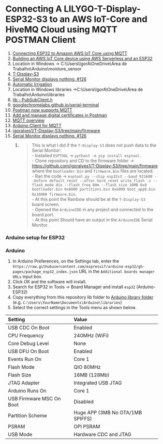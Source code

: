 # Connecting A LILYGO-T-Display-ESP32-S3 to an AWS IoT-Core and HiveMQ Cloud using MQTT POSTMAN Client

1. [Connecting ESP32 to Amazon AWS IoT Core using MQTT](https://how2electronics.com/connecting-esp32-to-amazon-aws-iot-core-using-mqtt)
2. [Building an AWS IoT Core device using AWS Serverless and an ESP32](https://aws.amazon.com/blogs/compute/building-an-aws-iot-core-device-using-aws-serverless-and-an-esp32)
3. Location in Windows -> C:\Users\IgorA\OneDrive\Área de Trabalho\Arduino\moisture_sensor
4. [T-Display-S3](https://github.com/igoralves1/T-Display-S3)
5. [Serial Monitor displays nothing. #126](https://github.com/Xinyuan-LilyGO/T-Display-S3/issues/126)
6. [Automatic Irrigation](https://www.aliexpress.us/item/3256804642371142.html?spm=a2g0o.order_list.order_list_main.75.40891802e3ZNxU&gatewayAdapt=glo2usa)
7. Location in Windows libraries ->C:\Users\IgorA\OneDrive\Área de Trabalho\Arduino\libraries
8. [lib - PubSubClient.h](https://pubsubclient.knolleary.net)
9. [googlechromelabs.github.io/serial-terminal](https://googlechromelabs.github.io/serial-terminal/)
10. [Postman now supports MQTT](https://blog.postman.com/postman-supports-mqtt-apis/)
11. [Add and manage digital certificates in Postman](https://learning.postman.com/docs/sending-requests/certificates/)
12. [MQTT overview](https://learning.postman.com/docs/sending-requests/mqtt-client/mqtt-client-overview/)
13. [Arduino Client for MQTT](https://pubsubclient.knolleary.net/)
14. [igoralves1/T-Display-S3/tree/main/firmware](https://github.com/igoralves1/T-Display-S3/tree/main/firmware)
15. [Serial Monitor displays nothing. #126](https://github.com/Xinyuan-LilyGO/T-Display-S3/issues/126)
    1.  > This is what I did if the `T-Display-S3` does not push data to the Serial Monitor:  
            - Installed `ESPTOOL` -> `python3 -m pip install esptool`.  
            - Clone repository and CD to the firmware folder -> https://github.com/igoralves1/T-Display-S3/tree/main/firmware where the `bootloader.bin` and `firmware.bin` files are located.   
            - Ran the code -> `esptool.py --chip esp32s3 --baud 921600 --before default_reset --after hard_reset write_flash -z --flash_mode dio --flash_freq 80m --flash_size 16MB 0x0 bootloader.bin 0x8000 partitions.bin 0xe000 boot_app0.bin 0x10000 firmware.bin`.  
            - At this point the Rainbow should be at the `T-Display-S3` board screen.  
            - Opened the `ArduinoIDE` in any project and connected to the board port.  
            - At this point Should have an output in the `ArduinoIDE` Serial Monitor.





### Arduino setup for ESP32

### Arduino

1. In Arduino Preferences, on the Settings tab, enter the `https://raw.githubusercontent.com/espressif/arduino-esp32/gh-pages/package_esp32_index.json` URL in the `Additional boards manager URLs` input box. 
2. Click OK and the software will install. 
3. Search for ESP32 in Tools → Board Manager and install `esp32` (Arduino-ESP32)
4. Copy everything from this repository lib folder to [Arduino library folder](https://docs.arduino.cc/software/ide-v1/tutorials/installing-libraries#manual-installation) (e.g. `C:\Users\YourName\Documents\Arduino\libraries`)
5. Select the correct settings in the Tools menu as shown below.

| Setting                  | Value                            |
| :----------------------- | :------------------------------- |
| USB CDC On Boot          | Enabled                          |
| CPU Frequency            | 240MHz (WiFi)                    |
| Core Debug Level         | None                             |
| USB DFU On Boot          | Enabled                          |
| Events Run On            | Core 1                           |
| Flash Mode               | QIO 80MHz                        |
| Flash Size               | 16MB (128Mb)                     |
| JTAG Adapter             | Integrated USB JTAG              |
| Arduino Runs On          | Core 1                           |
| USB Firmware MSC On Boot | Disabled                         |
| Partition Scheme         | Huge APP (3MB No OTA/1MB SPIFFS) |
| PSRAM                    | OPI PSRAM                        |
| USB Mode                 | Hardware CDC and JTAG            |